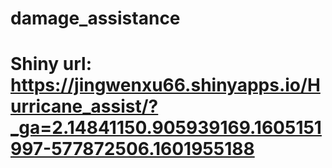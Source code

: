 # damage_assistance
# Shiny url: https://jingwenxu66.shinyapps.io/Hurricane_assist/?_ga=2.14841150.905939169.1605151997-577872506.1601955188

